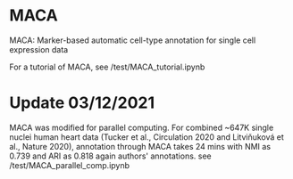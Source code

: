 # MACA
MACA: Marker-based automatic cell-type annotation for single cell expression data

For a tutorial of MACA, see /test/MACA_tutorial.ipynb

# Update 03/12/2021

MACA was modified for parallel computing. For combined ~647K single nuclei human heart data (Tucker et al., Circulation 2020 and Litviňuková et al., Nature 2020), annotation through MACA takes 24 mins with NMI as 0.739 and ARI as 0.818 again authors' annotations. see /test/MACA_parallel_comp.ipynb
